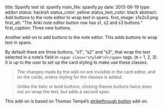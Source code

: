 title: Spanify text
id: spanify
main_file: spanify.py
date: 2013-06-19
type: addon
status: hackish
status_color: yellow
status_text_color: black
abstract: Add buttons to the note editor to wrap text in spans.
first_image: s1s2s3.png
first_alt: "The Anki note editor button row has s1, s2 and
s3 buttons."
first_caption: Three new buttons.

Another add-on to add buttons to the note editor. This adds buttons to
wrap text in spans.

By default there are three buttons, <q>s1</q>, <q>s2</q> and
<q>s3</q>, that wrap the text selected in a note’s field in `<span
class="styleN">`/`</span>` tags. (`N` = 1, 2, 3). It is up to the user
to set up the card styling to make use these classes.

<blockquote class="nb">
The changes made by the add-on are invisible in the card editor, and
on the cards, unless styling for the classes is added.
</blockquote>

<blockquote class="nb">
Unlike the italic or bold buttons, clicking theese buttons twice does
not un-wrap the text, but adds a second span.
</blockquote>

This add-on is based on Thomas Tempé’s
[strikethrough button](https://ankiweb.net/shared/info/999886206)
add-on.
